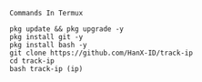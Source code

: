 `Commands In Termux`
```
pkg update && pkg upgrade -y
pkg install git -y
pkg install bash -y
git clone https://github.com/HanX-ID/track-ip
cd track-ip
bash track-ip (ip)
```
